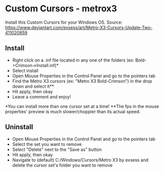 # Custom Cursors - metrox3
Install this Custom Cursors for your Windows OS. Source: https://www.deviantart.com/exsess/art/Metro-X3-Cursors-Update-Two-411020859

## Install
- Right click on a .inf file located in any one of the folders (ex: Bold->Crimson->Install.inf)*
- Select install
- Open Mouse Properties in the Control Panel and go to the pointers tab
- Find the Metro X3 cursors (ex: "Metro X3 Bold-Crimson") in the drop down and select it**
- Hit apply, then okay
- Leave a comment and enjoy!

*You can install more than one cursor set at a time!
**The fps in the mouse properties' preview is much slower/choppier than its actual speed.


## Uninstall
- Open Mouse Properties in the Control Panel and go to the pointers tab
- Select the set you want to remove
- Select "Delete" next to the "Save as" button
- Hit apply, then okay
- Navigate to (default) C:/Windows/Cursors/Metro X3 by exsess and delete the cursor set's folder you want to remove
